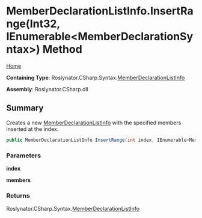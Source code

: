 <a name="_top"></a>

# MemberDeclarationListInfo\.InsertRange\(Int32, IEnumerable\<MemberDeclarationSyntax>\) Method

[Home](../../../../../README.md#_top)

**Containing Type**: Roslynator\.CSharp\.Syntax\.[MemberDeclarationListInfo](../README.md#_top)

**Assembly**: Roslynator\.CSharp\.dll

## Summary

Creates a new [MemberDeclarationListInfo](../README.md#_top) with the specified members inserted at the index\.

```csharp
public MemberDeclarationListInfo InsertRange(int index, IEnumerable<MemberDeclarationSyntax> members)
```

### Parameters

**index**

**members**

### Returns

Roslynator\.CSharp\.Syntax\.[MemberDeclarationListInfo](../README.md#_top)

